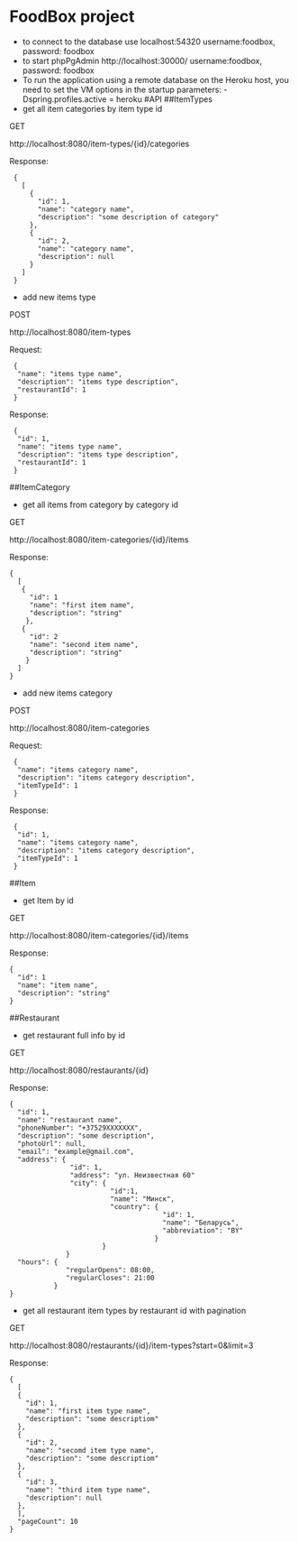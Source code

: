 # FoodBox project
- to connect to the database use localhost:54320 username:foodbox, password: foodbox
- to start phpPgAdmin http://localhost:30000/ username:foodbox, password: foodbox
- To run the application using a remote database on the Heroku host, you need to set the VM options in the startup parameters: -Dspring.profiles.active = heroku
#API
##ItemTypes
- get all item categories by item type id

GET

http://localhost:8080/item-types/{id}/categories

Response:

     {
       [
         {
           "id": 1,
           "name": "category name",
           "description": "some description of category"
         },
         {
           "id": 2,
           "name": "category name",
           "description": null
         }
       ]
     } 

- add new items type    
 
POST

http://localhost:8080/item-types

Request:

     {
      "name": "items type name",
      "description": "items type description",
      "restaurantId": 1
     }
     
Response:
     
     {
      "id": 1,
      "name": "items type name",
      "description": "items type description",
      "restaurantId": 1
     } 
         
##ItemCategory
- get all items from category by category id

GET

http://localhost:8080/item-categories/{id}/items
  
Response:

    {
      [
       {
         "id": 1
         "name": "first item name",
         "description": "string"
        },
       {
         "id": 2
         "name": "second item name",
         "description": "string"
        } 
      ]
    }
    
- add new items category    
 
POST

http://localhost:8080/item-categories

Request:

     {
      "name": "items category name",
      "description": "items category description",
      "itemTypeId": 1
     }
     
Response:
     
     {
      "id": 1,
      "name": "items category name",
      "description": "items category description",
      "itemTypeId": 1
     }     
 
##Item
- get Item by id

GET

http://localhost:8080/item-categories/{id}/items 

Response:

    {
      "id": 1
      "name": "item name",
      "description": "string"
    }
    
##Restaurant
- get restaurant full info by id

GET

http://localhost:8080/restaurants/{id}

Response:

    {
      "id": 1,
      "name": "restaurant name",
      "phoneNumber": "+37529XXXXXXX",
      "description": "some description",
      "photoUrl": null,
      "email": "example@gmail.com",
      "address": {
                   "id": 1,
                   "address": "ул. Неизвестная 60"
                   "city": {
                             "id":1,
                             "name": "Минск",
                             "country": {
                                          "id": 1,
                                          "name": "Беларусь",
                                          "abbreviation": "BY"
                                        }  
                           }
                  }
      "hours": {
                  "regularOpens": 08:00,
                  "regularCloses": 21:00
               }                        
    }
    
- get all restaurant item types by restaurant id with pagination

GET

http://localhost:8080/restaurants/{id}/item-types?start=0&limit=3

Response:

    {
      [
      {
        "id": 1,
        "name": "first item type name",
        "description": "some descriptiom"
      },
      {
        "id": 2,
        "name": "secomd item type name",
        "description": "some descriptiom"
      },
      {
        "id": 3,
        "name": "third item type name",
        "description": null
      },
      ],
      "pageCount": 10
    }    